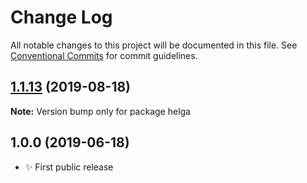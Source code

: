 # Change Log

All notable changes to this project will be documented in this file.
See [Conventional Commits](https://conventionalcommits.org) for commit guidelines.

## [1.1.13](https://gitlab.com/codsen/codsen/compare/helga@1.1.12...helga@1.1.13) (2019-08-18)

**Note:** Version bump only for package helga





## 1.0.0 (2019-06-18)

- ✨ First public release
